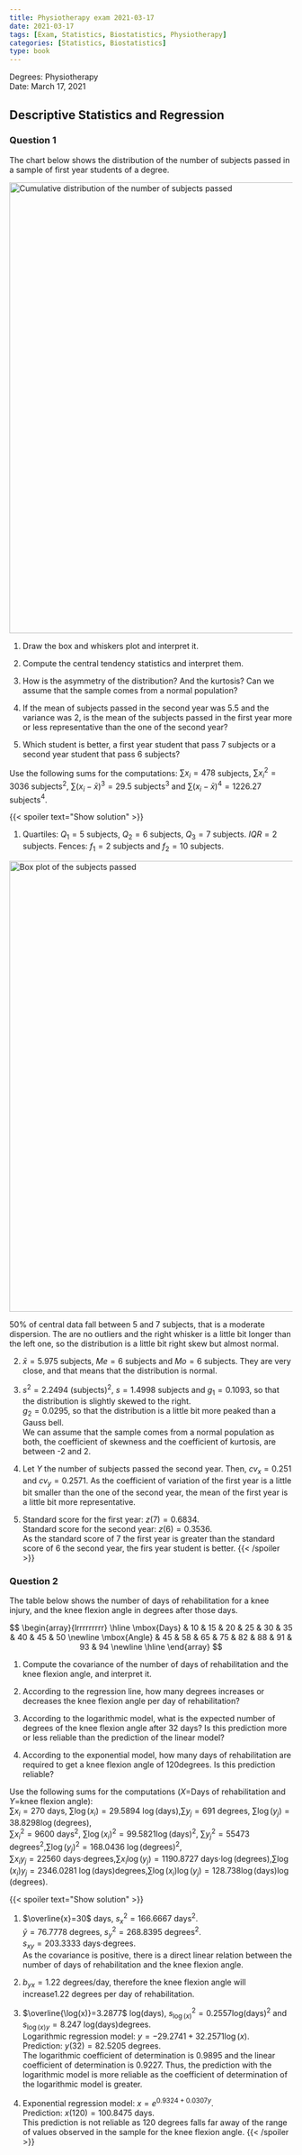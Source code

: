```yaml
---
title: Physiotherapy exam 2021-03-17
date: 2021-03-17
tags: [Exam, Statistics, Biostatistics, Physiotherapy]
categories: [Statistics, Biostatistics]
type: book
---
```


Degrees: Physiotherapy  
Date: March 17, 2021

## Descriptive Statistics and Regression

### Question 1

The chart below shows the distribution of the number of subjects passed in a sample of first year students of a degree.

<img src="../img/des-18-gen-cumulative-distribution-subjects.svg" title="Cumulative distribution of the number of subjects passed" style="display: block; margin: auto;" width="800" />

1. Draw the box and whiskers plot and interpret it.

2. Compute the central tendency statistics and interpret them.

3. How is the asymmetry of the distribution? And the kurtosis? Can we assume that the sample comes from a normal population?

4. If the mean of subjects passed in the second year was 5.5 and the variance was 2, is the mean of the subjects passed in the first year more or less representative than the one of the second year?

5. Which student is better, a first year student that pass 7 subjects or a second year student that pass 6 subjects?

Use the following sums for the computations: $\sum x_i=478$ subjects, $\sum x_i^2=3036$ subjects$^2$, $\sum (x_i-\bar x)^3=29.5$ subjects$^3$ and $\sum (x_i-\bar x)^4=1226.27$ subjects$^4$.

{{< spoiler text="Show solution" >}}
1. Quartiles: $Q_1=5$ subjects, $Q_2=6$ subjects, $Q_3=7$ subjects. $IQR = 2$ subjects.       Fences: $f_1=2$ subjects and $f_2=10$ subjects.

  <img src="../img/des-18-gen-boxplot-subjects.svg" title="Box plot of the subjects passed" alt="Box plot of the subjects passed" style="display: block; margin: auto;" width="800" />

  50% of central data fall between 5 and 7 subjects, that is a moderate dispersion. The are no outliers and the right whisker is a little bit longer than the left one, so the distribution is a little bit right skew but almost normal.

2. $\bar x=5.975$ subjects, $Me=6$ subjects and $Mo=6$ subjects. They are very close, and that means that the distribution is normal.

3. $s^2=2.2494$ (subjects)$^2$, $s=1.4998$ subjects and $g_1=0.1093$, so that the distribution is slightly skewed to the right.  
$g_2=0.0295$, so that the distribution is a little bit more peaked than a Gauss bell.  
We can assume that the sample comes from a normal population as both, the coefficient of skewness and the coefficient of kurtosis, are between -2 and 2.

4. Let $Y$ the number of subjects passed the second year. Then, $cv_x=0.251$ and $cv_y=0.2571$. As the coefficient of variation of the first year is a little bit smaller than the one of the second year, the mean of the first year is a little bit more representative.

5. Standard score for the first year: $z(7)=0.6834$.  
Standard score for the second year: $z(6)=0.3536$.  
As the standard score of $7$ the first year is greater than the standard score of $6$ the second year, the firs year student is better.
{{< /spoiler >}}

### Question 2

The table below shows the number of days of rehabilitation for a knee injury, and the knee flexion angle in degrees after those days.

$$
\begin{array}{lrrrrrrrrr}    
\hline
\mbox{Days} & 10 & 15 & 20 & 25 & 30 & 35 & 40 & 45 & 50 \newline 
\mbox{Angle} & 45 & 58 & 65 & 75 & 82 & 88 & 91 & 93 & 94 \newline
\hline
\end{array}
$$

1. Compute the covariance of the number of days of rehabilitation and the knee flexion angle, and interpret it.

2. According to the regression line, how many degrees increases or decreases the knee flexion angle per day of rehabilitation?

3. According to the logarithmic model, what is the expected number of degrees of the knee flexion angle after 32 days? Is this prediction more or less reliable than the prediction of the linear model?

4. According to the exponential model, how many days of rehabilitation are required to get a knee flexion angle of 120degrees. Is this prediction reliable?

Use the following sums for the computations ($X$=Days of rehabilitation and $Y$=knee flexion angle):  
$\sum x_i=270$ days, $\sum \log(x_i)=29.5894$ $\log(\mbox{days})$,$\sum y_j=691$ degrees, $\sum \log(y_j)=38.8298$$\log(\mbox{degrees})$,  
$\sum x_i^2=9600$ days$^2$, $\sum \log(x_i)^2=99.5821$$\log(\mbox{days})^2$, $\sum y_j^2=55473$ degrees$^2$,$\sum \log(y_j)^2=168.0436$ $\log(\mbox{degrees})^2$,  
$\sum x_iy_j=22560$ days$\cdot$degrees,$\sum x_i\log(y_j)=1190.8727$ days$\cdot\log(\mbox{degrees})$,$\sum \log(x_i)y_j=2346.0281$ $\log(\mbox{days})$degrees,$\sum \log(x_i)\log(y_j)=128.738$$\log(\mbox{days})\log(\mbox{degrees})$.

{{< spoiler text="Show solution" >}}
1. $\overline{x}=30$ days, $s_x^2=166.6667$ days$^2$.  
$\bar y=76.7778$ degrees, $s_y^2=268.8395$ degrees$^2$.  
$s_{xy}=203.3333$ days$\cdot$degrees.  
As the covariance is positive, there is a direct linear relation between the number of days of rehabilitation and the knee flexion angle.

2. $b_{yx}=1.22$ degrees/day, therefore the knee flexion angle will increase$1.22$ degrees per day of rehabilitation.

3. $\overline{\log(x)}=3.2877$ log(days), $s_{\log(x)}^2=0.2557$log(days)$^2$ and $s_{\log(x)y}=8.247$ log(days)degrees.  
Logarithmic regression model: $y=-29.2741+32.2571\log(x)$.  
Prediction: $y(32)=82.5205$ degrees.  
The logarithmic coefficient of determination is $0.9895$ and the linear coefficient of determination is $0.9227$. Thus, the prediction with the logarithmic model is more reliable as the coefficient of determination of the logarithmic model is greater.

4. Exponential regression model: $x=e^{0.9324+0.0307y}$.  
Prediction: $x(120)=100.8475$ days.  
This prediction is not reliable as 120 degrees falls far away of the range of values observed in the sample for the knee flexion angle.
{{< /spoiler >}}

